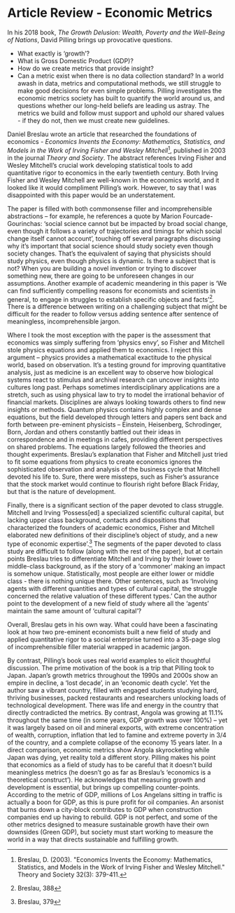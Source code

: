 # Article Review - Economic Metrics
In his 2018 book, _The Growth Delusion: Wealth, Poverty and the Well-Being of Nations_, David Pilling brings up provocative questions.
 - What exactly is ‘growth’? 
- What is Gross Domestic Product (GDP)? 
- How do we create metrics that provide insight? 
- Can a metric exist when there is no data collection standard?
In a world awash in data, metrics and computational methods, we still struggle to make good decisions for even simple problems. Pilling investigates the economic metrics society has built to quantify the world around us, and questions whether our long-held beliefs are leading us astray. The metrics we build and follow must support and uphold our shared values - if they do not, then we must create new guidelines. 

Daniel Breslau wrote an article that researched the foundations of economics - _Economics Invents the Economy: Mathematics, Statistics, and Models in the Work of Irving Fisher and Wesley Mitchell_[^1], published in 2003 in the journal _Theory and Society_. The abstract references Irving Fisher and Wesley Mitchell’s crucial work developing statistical tools to add quantitative rigor to economics in the early twentieth century. Both Irving Fisher and Wesley Mitchell are well-known in the economics world, and it looked like it would compliment Pilling’s work. However, to say that I was disappointed with this paper would be an understatement. 

The paper is filled with both commonsense filler and incomprehensible abstractions – for example, he references a quote by Marion Fourcade-Gourinchas: ‘social science cannot but be impacted by broad social change, even though it follows a variety of trajectories and timings for which social change itself cannot account’, touching off several paragraphs discussing why it’s important that social science should study society even though society changes. That’s the equivalent of saying that physicists should study physics, even though physics is dynamic. Is there a subject that is not? When you are building a novel invention or trying to discover something new, there are going to be unforeseen changes in our assumptions. Another example of academic meandering in this paper is ‘We can find sufficiently compelling reasons for economists and scientists in general, to engage in struggles to establish specific objects and facts’[^2]. There is a difference between writing on a challenging subject that might be difficult for the reader to follow versus adding sentence after sentence of meaningless, incomprehensible jargon.

Where I took the most exception with the paper is the assessment that economics was simply suffering from ‘physics envy’, so Fisher and Mitchell stole physics equations and applied them to economics. I reject this argument – physics provides a mathematical exactitude to the physical world, based on observation. It’s a testing ground for improving quantitative analysis, just as medicine is an excellent way to observe how biological systems react to stimulus and archival research can uncover insights into cultures long past. Perhaps sometimes interdisciplinary applications are a stretch, such as using physical law to try to model the irrational behavior of financial markets. Disciplines are always looking towards others to find new insights or methods. Quantum physics contains highly complex and dense equations, but the field developed through letters and papers sent back and forth between pre-eminent physicists – Einstein, Heisenberg, Schrodinger, Born, Jordan and others constantly battled out their ideas in correspondence and in meetings in cafes, providing different perspectives on shared problems. The equations largely followed the theories and thought experiments. Breslau’s explanation that Fisher and Mitchell just tried to fit some equations from physics to create economics ignores the sophisticated observation and analysis of the business cycle that Mitchell devoted his life to. Sure, there were missteps, such as Fisher’s assurance that the stock market would continue to flourish right before Black Friday, but that is the nature of development.

Finally, there is a significant section of the paper devoted to class struggle. Mitchell and Irving ‘Possess[ed] a specialized scientific cultural capital, but lacking upper class background, contacts and dispositions that characterized the founders of academic economics, Fisher and Mitchell elaborated new definitions of their discipline’s object of study, and a new type of economic expertise’.[^3] The segments of the paper devoted to class study are difficult to follow (along with the rest of the paper), but at certain points Breslau tries to differentiate Mitchell and Irving by their lower to middle-class background, as if the story of a ‘commoner’ making an impact is somehow unique. Statistically, most people are either lower or middle class - there is nothing unique there. 
Other sentences, such as ‘Involving agents with different quantities and types of cultural capital, the struggle concerned the relative valuation of these different types.’ Can the author point to the development of a new field of study where all the ‘agents’ maintain the same amount of ‘cultural capital’?  

Overall, Breslau gets in his own way. What could have been a fascinating look at how two pre-eminent economists built a new field of study and applied quantitative rigor to a social enterprise turned into a 35-page slog of incomprehensible filler material wrapped in academic jargon. 

By contrast, Pilling’s book uses real world examples to elicit thoughtful discussion. The prime motivation of the book is a trip that Pilling took to Japan. Japan’s growth metrics throughout the 1990s and 2000s show an empire in decline, a ‘lost decade’, in an ‘economic death cycle’. Yet the author saw a vibrant country, filled with engaged students studying hard, thriving businesses, packed restaurants and researchers unlocking loads of technological development. There was life and energy in the country that directly contradicted the metrics. By contrast, Angola was growing at 11.1% throughout the same time (in some years, GDP growth was over 100%) – yet it was largely based on oil and mineral exports, with extreme concentration of wealth, corruption, inflation that led to famine and extreme poverty in 3/4 of the country, and a complete collapse of the economy 15 years later. In a direct comparison, economic metrics show Angola skyrocketing while Japan was dying, yet reality told a different story. 
Pilling makes his point that economics as a field of study has to be careful that it doesn’t build meaningless metrics (he doesn’t go as far as Breslau’s ‘economics is a theoretical construct’). He acknowledges that measuring growth and development is essential, but brings up compelling counter-points. According to the metric of GDP, millions of Los Angelans sitting in traffic is actually a boon for GDP, as this is pure profit for oil companies. An arsonist that burns down a city-block contributes to GDP when construction companies end up having to rebuild. GDP is not perfect, and some of the other metrics designed to measure sustainable growth have their own downsides (Green GDP), but society must start working to measure the world in a way that directs sustainable and fulfilling growth.

[^1]:	Breslau, D. (2003). "Economics Invents the Economy: Mathematics, Statistics, and Models in the Work of Irving Fisher and Wesley Mitchell." Theory and Society 32(3): 379-411.

[^2]:	Breslau, 388

[^3]:	Breslau, 379